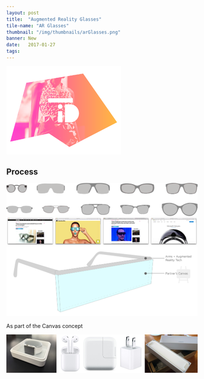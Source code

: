 ```yaml
---
layout: post
title:  "Augmented Reality Glasses"
tile-name: "AR Glasses"
thumbnail: "/img/thumbnails/arGlasses.png"
banner: New
date:   2017-01-27
tags: 
---
```


<div class="image-container"><img src="../img/tid/logo.png" alt="Final Logo" class="image-center" style="width:60%"/></div>


## Process

<div class="image-container"><img src="../img/arGlasses/glassesStyles.svg" alt="Glasses Styles"/></div>
<div class="image-container"><img src="../img/arGlasses/inTheNews.png" alt="AR in The News"/></div>

<div class="image-container"><img src="../img/arGlasses/canvasConcept.svg" alt="Canvas Concept"/></div>

As part of the Canvas concept

<div class="image-container"><img src="../img/arGlasses/packageInspiration.png" alt="Package Inspiration"/></div>
